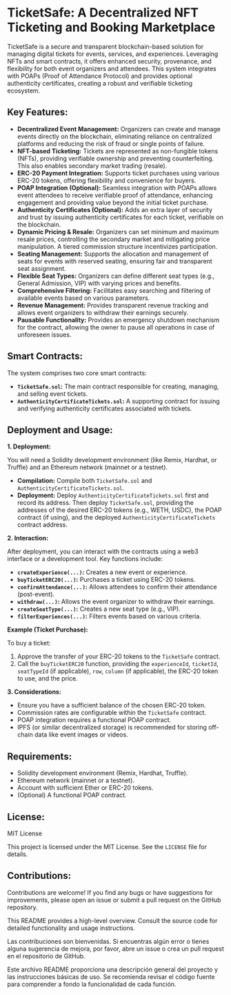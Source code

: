 # TicketSafe: A Decentralized NFT Ticketing and Booking Marketplace

TicketSafe is a secure and transparent blockchain-based solution for managing digital tickets for events, services, and experiences. Leveraging NFTs and smart contracts, it offers enhanced security, provenance, and flexibility for both event organizers and attendees.  This system integrates with POAPs (Proof of Attendance Protocol) and provides optional authenticity certificates, creating a robust and verifiable ticketing ecosystem.


## Key Features:

* **Decentralized Event Management:** Organizers can create and manage events directly on the blockchain, eliminating reliance on centralized platforms and reducing the risk of fraud or single points of failure.
* **NFT-based Ticketing:** Tickets are represented as non-fungible tokens (NFTs), providing verifiable ownership and preventing counterfeiting.  This also enables secondary market trading (resale).
* **ERC-20 Payment Integration:**  Supports ticket purchases using various ERC-20 tokens, offering flexibility and convenience for buyers.
* **POAP Integration (Optional):**  Seamless integration with POAPs allows event attendees to receive verifiable proof of attendance, enhancing engagement and providing value beyond the initial ticket purchase.
* **Authenticity Certificates (Optional):**  Adds an extra layer of security and trust by issuing authenticity certificates for each ticket, verifiable on the blockchain.
* **Dynamic Pricing & Resale:**  Organizers can set minimum and maximum resale prices, controlling the secondary market and mitigating price manipulation.  A tiered commission structure incentivizes participation.
* **Seating Management:**  Supports the allocation and management of seats for events with reserved seating, ensuring fair and transparent seat assignment.
* **Flexible Seat Types:**  Organizers can define different seat types (e.g., General Admission, VIP) with varying prices and benefits.
* **Comprehensive Filtering:**  Facilitates easy searching and filtering of available events based on various parameters.
* **Revenue Management:**  Provides transparent revenue tracking and allows event organizers to withdraw their earnings securely.
* **Pausable Functionality:**  Provides an emergency shutdown mechanism for the contract, allowing the owner to pause all operations in case of unforeseen issues.


## Smart Contracts:

The system comprises two core smart contracts:

* **`TicketSafe.sol`:** The main contract responsible for creating, managing, and selling event tickets.
* **`AuthenticityCertificateTickets.sol`:** A supporting contract for issuing and verifying authenticity certificates associated with tickets.


## Deployment and Usage:

**1. Deployment:**

You will need a Solidity development environment (like Remix, Hardhat, or Truffle) and an Ethereum network (mainnet or a testnet).

* **Compilation:** Compile both `TicketSafe.sol` and `AuthenticityCertificateTickets.sol`.
* **Deployment:** Deploy `AuthenticityCertificateTickets.sol` first and record its address. Then deploy `TicketSafe.sol`, providing the addresses of the desired ERC-20 tokens (e.g., WETH, USDC), the POAP contract (if using), and the deployed `AuthenticityCertificateTickets` contract address.


**2. Interaction:**

After deployment, you can interact with the contracts using a web3 interface or a development tool.  Key functions include:

* **`createExperience(...)`:** Creates a new event or experience.
* **`buyTicketERC20(...)`:** Purchases a ticket using ERC-20 tokens.
* **`confirmAttendance(...)`:** Allows attendees to confirm their attendance (post-event).
* **`withdraw(...)`:** Allows the event organizer to withdraw their earnings.
* **`createSeatType(...)`:** Creates a new seat type (e.g., VIP).
* **`filterExperiences(...)`:** Filters events based on various criteria.


**Example (Ticket Purchase):**

To buy a ticket:

1. Approve the transfer of your ERC-20 tokens to the `TicketSafe` contract.
2. Call the `buyTicketERC20` function, providing the `experienceId`, `ticketId`, `seatTypeId` (if applicable), `row`, `column` (if applicable), the ERC-20 token to use, and the price.


**3. Considerations:**

* Ensure you have a sufficient balance of the chosen ERC-20 token.
* Commission rates are configurable within the `TicketSafe` contract.
* POAP integration requires a functional POAP contract.
* IPFS (or similar decentralized storage) is recommended for storing off-chain data like event images or videos.


## Requirements:

* Solidity development environment (Remix, Hardhat, Truffle).
* Ethereum network (mainnet or a testnet).
* Account with sufficient Ether or ERC-20 tokens.
* (Optional) A functional POAP contract.


## License:

MIT License

This project is licensed under the MIT License. See the `LICENSE` file for details.


## Contributions:

Contributions are welcome! If you find any bugs or have suggestions for improvements, please open an issue or submit a pull request on the GitHub repository.


This README provides a high-level overview.  Consult the source code for detailed functionality and usage instructions.

Las contribuciones son bienvenidas.  Si encuentras algún error o tienes alguna sugerencia de mejora, por favor, abre un issue o crea un pull request en el repositorio de GitHub.


Este archivo README proporciona una descripción general del proyecto y las instrucciones básicas de uso.  Se recomienda revisar el código fuente para comprender a fondo la funcionalidad de cada función.
